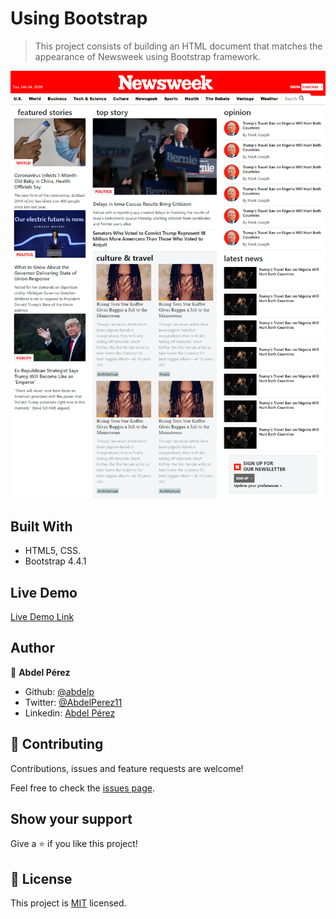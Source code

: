 # Using Bootstrap

> This project consists of building an HTML document that matches the appearance of Newsweek using Bootstrap framework.

![screenshot](./app_screenshot.png)


## Built With

- HTML5, CSS.
- Bootstrap 4.4.1

## Live Demo

[Live Demo Link](https://rawcdn.githack.com/abdelp/using-bootstrap/0c006d043822298ef30d275f048d9f1b8bd22201/index.html)

## Author

👤 **Abdel Pérez**

- Github: [@abdelp](https://github.com/abdelp/)
- Twitter: [@AbdelPerez11](https://twitter.com/abdelperez11)
- Linkedin: [Abdel Pérez](https://www.linkedin.com/in/abdel-p%C3%A9rez-t%C3%A9llez-72b2aa153/)

## 🤝 Contributing

Contributions, issues and feature requests are welcome!

Feel free to check the [issues page](https://github.com/abdelp/using-bootstrap/issues).

## Show your support

Give a ⭐️ if you like this project!

## 📝 License

This project is [MIT](lic.url) licensed.
